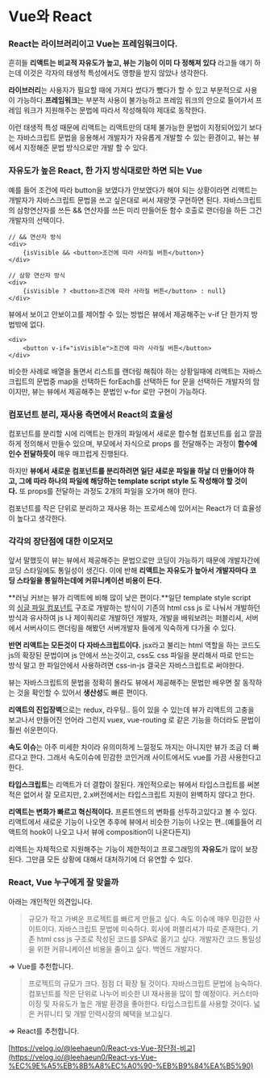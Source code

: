 # Vue와 React

### **React는 라이브러리이고 Vue는 프레임워크이다.**

흔히들 **리액트는 비교적 자유도가 높고, 뷰는 기능이 이미 다 정해져 있다** 라고들 얘기 하는데 이것은 각자의 태생적 특성에서도 영향을 받지 않았나 생각한다.

**라이브러리**는 사용자가 필요할 때에 가져다 썼다가 뺐다가 할 수 있고 부분적으로 사용이 가능하다.**프레임워크**는 부분적 사용이 불가능하고 프레임 워크의 안으로 들어가서 프레임 워크가 지원해주는 문법에 따라서 작성해줘야 제대로 동작한다.

이런 태생적 특성 때문에 리액트는 리액트만의 대체 불가능한 문법이 지정되어있기 보다는 자바스크립트 문법을 응용해서 개발자가 자유롭게 개발할 수 있는 환경이고, 뷰는 뷰에서 지정해준 문법 방식으로만 개발 할 수 있다.

### **자유도가 높은 React, 한 가지 방식대로만 하면 되는 Vue**

예를 들어 조건에 따라 button을 보였다가 안보였다가 해야 되는 상황이라면 리액트는 개발자가 자바스크립트 문법을 쓰고 싶은대로 써서 재량껏 구현하면 된다. 자바스크립트의 삼항연산자를 쓰든 && 연산자를 쓰든 미리 만들어둔 함수 호출로 랜더링을 하든 그건 개발자의 선택이다.

```
// && 연산자 방식
<div>
	{isVisible && <button>조건에 따라 사라질 버튼</button>}
</div>

// 삼항 연산자 방식
<div>
	{isVisible ? <button>조건에 따라 사라질 버튼</button> : null}
</div>
```

뷰에서 보이고 안보이고를 제어할 수 있는 방법은 뷰에서 제공해주는 v-if 단 한가지 방법밖에 없다.

```
<div>
	<button v-if="isVisible">조건에 따라 사라질 버튼</button>
</div>
```

비슷한 사례로 배열을 돌면서 리스트를 랜더링 해줘야 하는 상황일때에 리액트는 자바스크립트의 문법중 map을 선택하든 forEach를 선택하든 for 문을 선택하든 개발자의 맘이지만, 뷰는 뷰에서 제공해주는 문법인 v-for 로만 구현이 가능하다.

### **컴포넌트 분리, 재사용 측면에서 React의 효율성**

컴포넌트를 분리할 시에 리액트는 한개의 파일에서 새로운 함수형 컴포넌트를 쉽고 깔끔하게 정의해서 만들수 있으며, 부모에서 자식으로 props 를 전달해주는 과정이 **함수에 인수 전달하듯이** 매우 매끄럽게 진행된다.

하지만 **뷰에서 새로운 컴포넌트를 분리하려면 일단 새로운 파일을 하날 더 만들어야 하고, 그에 따라 하나의 파일에 해당하는 template script style 도 작성해야 할 것이다.** 또 props를 전달하는 과정도 2개의 파일을 오가며 해야 한다.

컴포넌트를 작은 단위로 분리하고 재사용 하는 프로세스에 있어서는 React가 더 효율성이 높다고 생각한다.

### **각각의 장단점에 대한 이모저모**

앞서 말했듯이 뷰는 뷰에서 제공해주는 문법으로만 코딩이 가능하기 때문에 개발자간에 코딩 스타일에도 통일성이 생긴다. 이에 반해 **리액트는 자유도가 높아서 개발자마다 코딩 스타일을 통일하는데에 커뮤니케이션 비용이 든다.**

**러닝 커브는 뷰가 리액트에 비해 많이 낮은 편이다.**일단 template style script 의 [싱글 파일 컴포넌트](https://kr.vuejs.org/v2/guide/single-file-components.html) 구조로 개발하는 방식이 기존의 html css js 로 나눠서 개발하던 방식과 유사하여 js 나 제이쿼리로 개발하던 개발자, 개발을 배워보려는 퍼블리셔, 서버에서 서버사이드 랜더링을 해봤던 서버개발자 들에게 익숙하게 다가올 수 있다.

**반면 리액트는 모든것이 다 자바스크립트이다.** jsx라고 불리는 html 역할을 하는 코드도 js의 확장된 문법이며 js 안에서 쓰는것이고, css도 css 파일을 분리해서 따로 만드는 방식 말고 한 파일안에서 사용하려면 css-in-js 결국은 자바스크립트로 써야한다.

뷰는 자바스크립트의 문법을 정확히 몰라도 뷰에서 제공해주는 문법만 배우면 잘 동작하는 것을 확인할 수 있어서 **생산성**도 빠른 편이다.

**리액트의 진입장벽**으로는 redux, 라우팅.. 등이 있을 수 있는데 뷰가 리액트의 고충을 보고나서 만들어진 언어라 그런지 vuex, vue-routing 로 같은 기능을 하더라도 문법이 훨씬 쉬운편이다.

**속도 이슈**는 아주 미세한 차이라 유의미하게 느낄정도 까지는 아니지만 뷰가 조금 더 빠르다고 한다. 그래서 속도이슈에 민감한 코인거래 사이트에서도 vue를 가끔 사용한다고 한다.

**타입스크립트**는 리액트가 더 결합이 잘된다. 개인적으로는 뷰에서 타입스크립트를 써본적은 없어서 잘 모르지만, 2.x버전에서는 타입스크립트 지원이 완벽하지 않다고 한다.

**리액트는 변화가 빠르고 혁신적이다.** 프론트엔드의 변화를 선두하고있다고 볼 수 있다. 리액트에서 새로운 기능이 나오면 추후에 뷰에서 비슷한 기능이 나오는 편..(예를들어 리액트의 hook이 나오고 나서 뷰에 composition이 나온다든지)

리액트는 자체적으로 지원해주는 기능이 제한적이고 프로그래밍의 **자유도**가 많이 보장된다. 그만큼 모든 상황에 대해서 대처하기에 더 유연할 수 있다.

### React, Vue 누구에게 잘 맞을까

아래는 개인적인 의견입니다.

> 규모가 작고 가벼운 프로젝트를 빠르게 만들고 싶다.
속도 이슈에 매우 민감한 사이트이다.
자바스크립트 문법에 미숙하다.
회사에 퍼블리셔가 따로 존재한다.
기존 html css js 구조로 작성된 코드를 SPA로 옮기고 싶다.
개발자간 코드 통일성을 위한 커뮤니케이션 비용을 줄이고 싶다.
백엔드 개발자다.
> 

=> Vue를 추천합니다.

> 프로젝트의 규모가 크다. 
점점 더 확장 될 것이다.
자바스크립트 문법에 능숙하다.
컴포넌트를 작은 단위로 나누어 비슷한 UI 재사용을 많이 할 예정이다.
커스터마이징 및 자유도가 높은 개발 환경을 좋아한다.
타입스크립트를 사용할 것이다.
넓은 커뮤니티 및 개발 인력시장의 혜택을 보고싶다.
> 

=> React를 추천합니다.

[https://velog.io/@leehaeun0/React-vs-Vue-장단점-비교](https://velog.io/@leehaeun0/React-vs-Vue-%EC%9E%A5%EB%8B%A8%EC%A0%90-%EB%B9%84%EA%B5%90)
